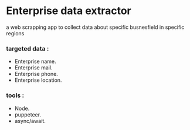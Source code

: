 # Enterprise data extractor 
a web scrapping app to collect data about specific busnesfield in specific regions  
### targeted data :
* Enterprise name.
* Enterprise mail.
* Enterprise phone.
* Enterprise location.
### tools :
* Node.
* puppeteer.
* async/await.
